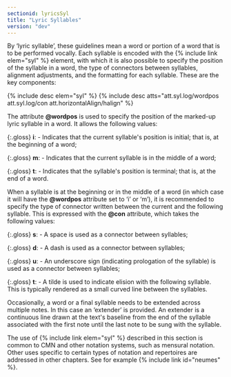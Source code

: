 ```yaml
---
sectionid: lyricsSyl
title: "Lyric Syllables"
version: "dev"
---
```


By ‘lyric syllable’, these guidelines mean a word or portion of a word that is to be performed vocally. Each syllable is encoded with the {% include link elem="syl" %} element, with which it is also possible to specify the position of the syllable in a word, the type of connectors between syllables, alignment adjustments, and the formatting for each syllable. These are the key components:

  
{% include desc elem="syl" %} 
{% include desc atts="att.syl.log/wordpos att.syl.log/con att.horizontalAlign/halign" %} 
 

The attribute **@wordpos** is used to specify the position of the marked-up lyric syllable in a word. It allows the following values:

{:.gloss}
**i**:  - Indicates that the current syllable's position is initial; that is, at
        the beginning of a word;

{:.gloss}
**m**:  - Indicates that the current syllable is in the middle of a word;

{:.gloss}
**t**:  - Indicates that the syllable's position is terminal; that is, at the end
        of a word.


When a syllable is at the beginning or in the middle of a word (in which case it will have the **@wordpos** attribute set to ‘i’ or ‘m’), it is recommended to specify the type of connector written between the current and the following syllable. This is expressed with the **@con** attribute, which takes the following values:

{:.gloss}
**s**:  - A space is used as a connector between syllables;

{:.gloss}
**d**:  - A dash is used as a connector between syllables;

{:.gloss}
**u**:  - An underscore sign (indicating prologation of the syllable) is used as a
        connector between syllables;

{:.gloss}
**t**:  - A tilde is used to indicate elision with the following syllable. This is
        typically rendered as a small curved line between the syllables.


Occasionally, a word or a final syllable needs to be extended across multiple notes. In this case an ‘extender’ is provided. An extender is a continuous line drawn at the text's baseline from the end of the syllable associated with the first note until the last note to be sung with the syllable.

The use of {% include link elem="syl" %} described in this section is common to CMN and other notation systems, such as mensural notation. Other uses specific to certain types of notation and repertoires are addressed in other chapters. See for example {% include link id="neumes" %}.
